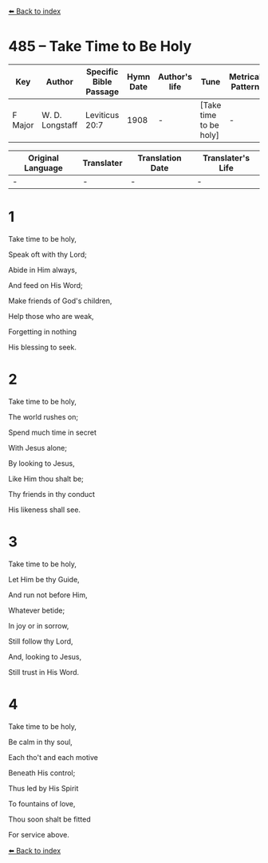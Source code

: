 [⬅️ Back to index](../README.md)

# 485 – Take Time to Be Holy

Key | Author   | Specific Bible Passage     |Hymn Date |Author's life |Tune |Metrical Pattern   |Composer/Source
-- | --------- | ---------------------------|----------|--------------|-----|-------------------|-------------  
F Major |W. D. Longstaff |Leviticus 20:7 |1908 |- |[Take time to be holy] |- |Geo. C. Stebbins

Original Language | Translater | Translation Date   | Translater's Life  
----------------- | --------- | --------------------|-------------     
\- |- |- |-




# 1

Take time to be holy,

Speak oft with thy Lord;

Abide in Him always,

And feed on His Word;

Make friends of God's children,

Help those who are weak,

Forgetting in nothing

His blessing to seek.



# 2

Take time to be holy,

The world rushes on;

Spend much time in secret

With Jesus alone;

By looking to Jesus,

Like Him thou shalt be;

Thy friends in thy conduct

His likeness shall see.



# 3

Take time to be holy,

Let Him be thy Guide,

And run not before Him,

Whatever betide;

In joy or in sorrow,

Still follow thy Lord,

And, looking to Jesus,

Still trust in His Word.



# 4

Take time to be holy,

Be calm in thy soul,

Each tho't and each motive

Beneath His control;

Thus led by His Spirit

To fountains of love,

Thou soon shalt be fitted

For service above.

[⬅️ Back to index](../README.md)
